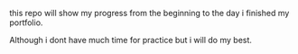 this repo will show my progress from the beginning to the day i finished my portfolio.

Although i dont have much time for practice but i will do my best.
